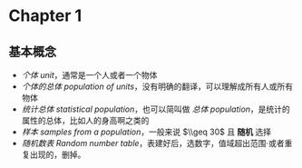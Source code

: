 
Chapter 1
=========


基本概念
----


* *个体 unit*，通常是一个人或者一个物体
* *个体的总体 population of units*，没有明确的翻译，可以理解成所有人或所有物体
* *统计总体 statistical population*，也可以简叫做 *总体 population*，是统计的属性的总体，比如人的身高啊之类的
* *样本 samples from a population*，一般来说 $\\geq 30$ 且 **随机** 选择
* *随机数表 Random number table*，表建好后，选数字，值域超出范围·或者重复出现的，删掉。


